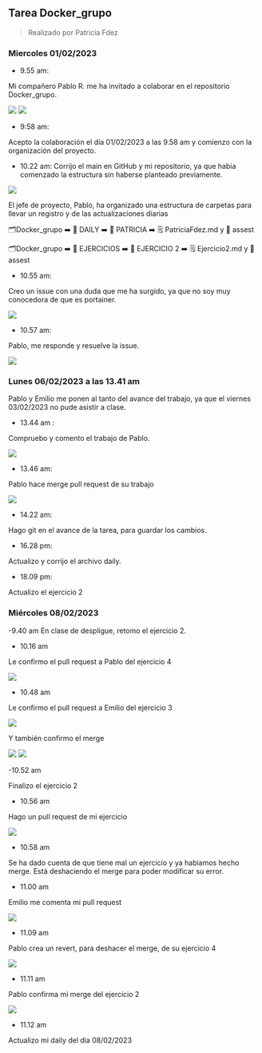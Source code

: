 ## Tarea Docker_grupo

> Realizado por Patricia Fdez

### Miercoles 01/02/2023

- 9.55 am:

Mi compañero Pablo R. me ha invitado a colaborar en el repositorio Docker_grupo.

![](assets/invitacion_colaborador.png)
![](assets/colaborar.png)

- 9:58 am:
 
Acepto la colaboración el día 01/02/2023 a las 9.58 am  y comienzo con la organización del proyecto.

- 10.22 am:
Corrijo el main en GitHub y mi repositorio, ya que habia comenzado la estructura sin haberse planteado previamente.

![](assets/arreglo_main.png)

El jefe de proyecto, Pablo, ha organizado una estructura de carpetas para llevar un registro y de las actualizaciones diarias

:card_index_dividers:Docker_grupo :arrow_right: :open_file_folder: DAILY :arrow_right: :open_file_folder: PATRICIA :arrow_right: :spiral_notepad: PatriciaFdez.md y :open_file_folder: assest

:card_index_dividers:Docker_grupo :arrow_right: :open_file_folder: EJERCICIOS :arrow_right: :open_file_folder: EJERCICIO 2 :arrow_right: :spiral_notepad: Ejercicio2.md y :open_file_folder: assest

- 10.55 am:

Creo un issue con una duda que me ha surgido, ya que no soy muy conocedora de que es portainer.

![](assets/issue1.png)

- 10.57 am:

Pablo, me responde y resuelve la issue.

![](assets/issu1-respuesta.png)

### Lunes 06/02/2023 a las 13.41 am

Pablo y Emilio me ponen al tanto del avance del trabajo, ya que el viernes 03/02/2023 no pude asistir a clase.

- 13.44 am : 

Compruebo y comento el trabajo de Pablo.

![](assets/commentPablo1.png)

- 13.46 am: 

Pablo hace merge pull request de su trabajo

![](assets/mergePablo1.png)

- 14.22 am:

Hago git en el avance de la tarea, para guardar los cambios.

- 16.28 pm: 

Actualizo y corrijo el archivo daily.

- 18.09 pm:

Actualizo el ejercicio 2

### Miércoles 08/02/2023

-9.40 am
En clase de despligue, retomo el ejercicio 2.

- 10.16 am

Le confirmo el pull request a Pablo del ejercicio 4

![](assets/pullreqejer4.png)

- 10.48 am 

Le confirmo el pull request a Emilio del ejercicio 3

![](assets/pullreqejer3.png)

Y también confirmo el merge 

![](assets/mergeejer3.png)
![](assets/mergeejer3-1.png)

-10.52 am 

Finalizo el ejercicio 2

- 10.56 am 

Hago un pull request de mi ejercicio

![](assets/mipullreqejer2.png)

- 10.58 am

Se ha dado cuenta de que tiene mal un ejercicio y ya habiamos hecho merge. Está deshaciendo el merge para poder modificar su error.

- 11.00 am

Emilio me comenta mi pull request 

![](assets/emiliocomment.png)

- 11.09 am

Pablo crea un revert, para deshacer el merge, de su ejercicio 4

![](assets/revertpablo.png)

- 11.11 am 

Pablo confirma mi merge del ejercicio 2 

![](assets/mergeejer2.png)

- 11.12 am 

Actualizo mi daily del día 08/02/2023